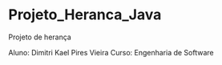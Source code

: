 # Projeto_Heranca_Java
Projeto de herança

Aluno: Dimitri Kael Pires Vieira
Curso: Engenharia de Software


